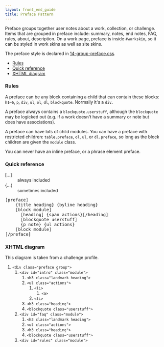 ```yaml
---
layout: front_end_guide
title: Preface Pattern
---
```

Preface groups together user notes about a work, collection, or challenge. Items that are grouped in preface include: summary, notes, end notes, FAQ, rules, about, description. On a work page, preface is inside `#workskin`, so it can be styled in work skins as well as site skins.

The preface style is declared in [14-group-preface.css](https://github.com/otwcode/otwarchive/blob/master/public/stylesheets/site/2.0/14-group-preface.css).

* [Rules](#rules)
* [Quick reference](#quick-reference)
* [XHTML diagram](#xhtml-diagram)

<h3 id="rules">Rules</h3>

A preface can be any block containing a child that can contain these blocks: `h1—6`, `p`, `div`, `ul`, `ol`, `dl`, `blockquote`. Normally it's a `div`.

A preface always contains a `blockquote.userstuff`, although the `blockquote` may be logicked out (e.g. if a work doesn't have a summary or note but does have associations).

A preface can have lots of child modules. You can have a preface with restricted children: `table.preface`, `ol`, `ul`, or `dl.preface`, so long as the block children are given the `module` class.

You can never have an inline preface, or a phrase element preface.

<h3 id="quick-reference">Quick reference</h3>

<dl class="key"><dt>[...]</dt><dd>always included</dd>
<dt>{...}</dt><dd>sometimes included</dd></dl>

<pre>
[preface]
	{title heading} {byline heading}
	[block module]
	  [heading] {span actions}[/heading]
	  [blockquote userstuff]
	  {p note} {ul actions}
	[block module]
[/preface]
</pre>

<h3 id="xhtml-diagram">XHTML diagram</h3>

This diagram is taken from a challenge profile.

<div class="diagram">
  <ol>
    <li><code>&lt;div class="preface group"&gt;</code>
      <ol>
        <li><code>&lt;div id="intro" class="module"&gt;</code>
          <ol>
            <li><code>&lt;h3 class="landmark heading"&gt;</code>
            <li><code>&lt;ul class="actions"&gt;</code>
              <ol>
                <li><code>&lt;li&gt;</code>
                  <ol>
                    <li><code>&lt;a&gt;</code></li>
                  </ol>
                </li>
                <li><code>&lt;li&gt;</code></li>
              </ol>
            </li>
            <li><code>&lt;h3 class="heading"&gt;</code></li>
            <li><code>&lt;blockquote class="userstuff"&gt;</code></li>
          </ol>
        </li>
        <li><code>&lt;div id="faq" class="module"&gt;</code>
          <ol>
            <li><code>&lt;h3 class="landmark heading"&gt;</code>
            <li><code>&lt;ul class="actions"&gt;</code></li>
            <li><code>&lt;h3 class="heading"&gt;</code></li>
            <li><code>&lt;blockquote class="userstuff"&gt;</code></li>
          </ol>        
        </li>
        <li><code>&lt;div id="rules" class="module"&gt;</code></li>
      </ol>
    </li>
  </ol>
</div>